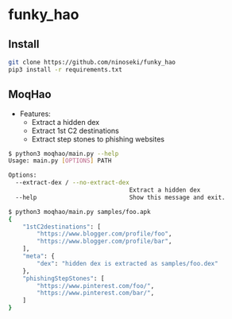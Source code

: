 # funky_hao

## Install

```bash
git clone https://github.com/ninoseki/funky_hao
pip3 install -r requirements.txt
```

## MoqHao

- Features:
  - Extract a hidden dex
  - Extract 1st C2 destinations
  - Extract step stones to phishing websites

```bash
$ python3 moqhao/main.py --help
Usage: main.py [OPTIONS] PATH

Options:
  --extract-dex / --no-extract-dex
                                  Extract a hidden dex
  --help                          Show this message and exit.
```

```bash
$ python3 moqhao/main.py samples/foo.apk
{
    "1stC2destinations": [
        "https://www.blogger.com/profile/foo",
        "https://www.blogger.com/profile/bar",
    ],
    "meta": {
        "dex": "hidden dex is extracted as samples/foo.dex"
    },
    "phishingStepStones": [
        "https://www.pinterest.com/foo/",
        "https://www.pinterest.com/bar/",
    ]
}
```
